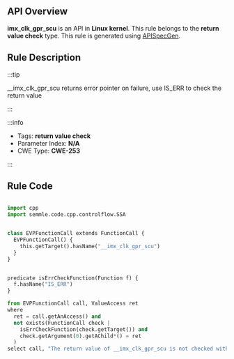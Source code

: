 ---
---


## API Overview
**imx_clk_gpr_scu** is an API in **Linux kernel**. This rule belongs to the **return value check** type. This rule is generated using [APISpecGen](../../tools/APISpecGen).
## Rule Description

:::tip

__imx_clk_gpr_scu returns error pointer on failure, use IS_ERR to check the return value

:::

:::info

- Tags: **return value check**
- Parameter Index: **N/A**
- CWE Type: **CWE-253**

:::

## Rule Code
```python

import cpp
import semmle.code.cpp.controlflow.SSA


class EVPFunctionCall extends FunctionCall {
  EVPFunctionCall() {
    this.getTarget().hasName("__imx_clk_gpr_scu")
  }
}


predicate isErrCheckFunction(Function f) {
  f.hasName("IS_ERR") 
}

from EVPFunctionCall call, ValueAccess ret
where
  ret = call.getAnAccess() and
  not exists(FunctionCall check |
    isErrCheckFunction(check.getTarget()) and
    check.getArgument(0).getAChild*() = ret
  )
select call, "The return value of __imx_clk_gpr_scu is not checked with IS_ERR."
    
```